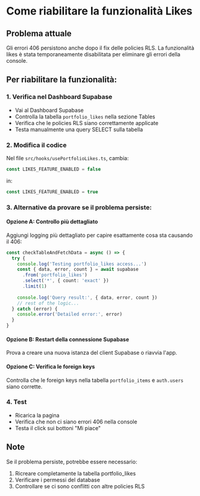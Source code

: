 # Come riabilitare la funzionalità Likes

## Problema attuale
Gli errori 406 persistono anche dopo il fix delle policies RLS. La funzionalità likes è stata temporaneamente disabilitata per eliminare gli errori della console.

## Per riabilitare la funzionalità:

### 1. Verifica nel Dashboard Supabase
- Vai al Dashboard Supabase
- Controlla la tabella `portfolio_likes` nella sezione Tables
- Verifica che le policies RLS siano correttamente applicate
- Testa manualmente una query SELECT sulla tabella

### 2. Modifica il codice
Nel file `src/hooks/usePortfolioLikes.ts`, cambia:

```typescript
const LIKES_FEATURE_ENABLED = false
```

in:

```typescript
const LIKES_FEATURE_ENABLED = true
```

### 3. Alternative da provare se il problema persiste:

#### Opzione A: Controllo più dettagliato
Aggiungi logging più dettagliato per capire esattamente cosa sta causando il 406:

```typescript
const checkTableAndFetchData = async () => {
  try {
    console.log('Testing portfolio_likes access...')
    const { data, error, count } = await supabase
      .from('portfolio_likes')
      .select('*', { count: 'exact' })
      .limit(1)
    
    console.log('Query result:', { data, error, count })
    // rest of the logic...
  } catch (error) {
    console.error('Detailed error:', error)
  }
}
```

#### Opzione B: Restart della connessione Supabase
Prova a creare una nuova istanza del client Supabase o riavvia l'app.

#### Opzione C: Verifica le foreign keys
Controlla che le foreign keys nella tabella `portfolio_items` e `auth.users` siano corrette.

### 4. Test
- Ricarica la pagina
- Verifica che non ci siano errori 406 nella console
- Testa il click sui bottoni "Mi piace"

## Note
Se il problema persiste, potrebbe essere necessario:
1. Ricreare completamente la tabella portfolio_likes
2. Verificare i permessi del database
3. Controllare se ci sono conflitti con altre policies RLS